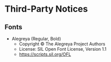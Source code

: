 # Third-Party Notices

## Fonts
- Alegreya (Regular, Bold)
  - Copyright © The Alegreya Project Authors
  - License: SIL Open Font License, Version 1.1
  - https://scripts.sil.org/OFL
